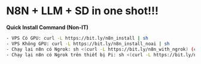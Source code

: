 # N8N + LLM + SD in one shot!!!

**Quick Install Command (Non-IT)**

```bash
- VPS Có GPU: curl -L https://bit.ly/n8n_install | sh
- VPS Không GPU: curl -L https://bit.ly/n8n_install_noai | sh
- Chạy lại n8n có Ngrok: sh <(curl -L https://bit.ly/n8n_with_ngrok) (chỉ chạy sau khi chạy 1 trong 2 lệnh trên)
- Chạy lại n8n có Ngrok trên thiết bị Pi: sh <(curl -L https://bit.ly/n8n_with_ngrok_pi) (chỉ chạy sau khi chạy 1 trong 2 lệnh trên)
```

